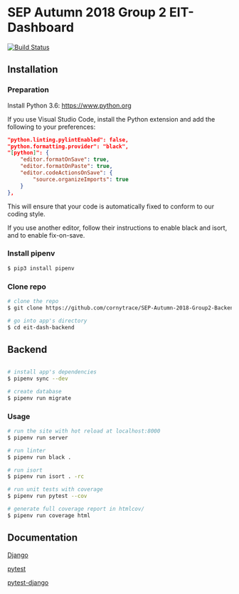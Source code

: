 # SEP Autumn 2018 Group 2 EIT-Dashboard

[![Build Status](https://travis-ci.com/cornytrace/SEP-Autumn-2018-Group2-Backend.svg?token=ksRe83PxhypHvSJboCmE&branch=master)](https://travis-ci.com/cornytrace/SEP-Autumn-2018-Group2-Backend)

## Installation

### Preparation

Install Python 3.6: https://www.python.org

If you use Visual Studio Code, install the Python extension and add the following to your preferences:

``` json
"python.linting.pylintEnabled": false,
"python.formatting.provider": "black",
"[python]": {
    "editor.formatOnSave": true,
    "editor.formatOnPaste": true,
    "editor.codeActionsOnSave": {
        "source.organizeImports": true
    }
},
```  

This will ensure that your code is automatically fixed to conform to our coding style.

If you use another editor, follow their instructions to enable black and isort, and to enable fix-on-save.

### Install pipenv

``` bash
$ pip3 install pipenv

```

### Clone repo

``` bash
# clone the repo
$ git clone https://github.com/cornytrace/SEP-Autumn-2018-Group2-Backend eit-dash-backend

# go into app's directory
$ cd eit-dash-backend

```

## Backend

``` bash

# install app's dependencies
$ pipenv sync --dev

# create database
$ pipenv run migrate
```

### Usage

``` bash
# run the site with hot reload at localhost:8000
$ pipenv run server

# run linter
$ pipenv run black .

# run isort
$ pipenv run isort . -rc

# run unit tests with coverage
$ pipenv run pytest --cov

# generate full coverage report in htmlcov/
$ pipenv run coverage html

```

## Documentation

[Django](https://docs.djangoproject.com/en/2.1/)

[pytest](https://docs.pytest.org/en/latest/contents.html)

[pytest-django](https://pytest-django.readthedocs.io/en/latest/)
